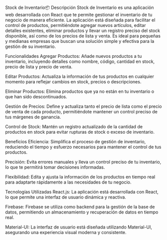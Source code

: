 Stock de Inventario📦
Descripción
Stock de Inventario es una aplicación web desarrollada con React que te permite gestionar el inventario de tu negocio de manera eficiente. La aplicación está diseñada para facilitar el control de productos, permitiéndote agregar nuevos artículos, editar detalles existentes, eliminar productos y llevar un registro preciso del stock disponible, así como de los precios de lista y venta. Es ideal para pequeñas y medianas empresas que buscan una solución simple y efectiva para la gestión de su inventario.

Funcionalidades
Agregar Productos: Añade nuevos productos a tu inventario, incluyendo detalles como nombre, código, cantidad en stock, precio de lista y precio de venta.

Editar Productos: Actualiza la información de tus productos en cualquier momento para reflejar cambios en stock, precios o descripciones.

Eliminar Productos: Elimina productos que ya no están en tu inventario o que han sido descontinuados.

Gestión de Precios: Define y actualiza tanto el precio de lista como el precio de venta de cada producto, permitiéndote mantener un control preciso de tus márgenes de ganancia.

Control de Stock: Mantén un registro actualizado de la cantidad de productos en stock para evitar rupturas de stock o exceso de inventario.

Beneficios
Eficiencia: Simplifica el proceso de gestión de inventario, reduciendo el tiempo y esfuerzo necesarios para mantener el control de tus productos.

Precisión: Evita errores manuales y lleva un control preciso de tu inventario, lo que te permitirá tomar decisiones informadas.

Flexibilidad: Edita y ajusta la información de los productos en tiempo real para adaptarte rápidamente a las necesidades de tu negocio.

Tecnologías Utilizadas
React.js: La aplicación está desarrollada con React, lo que permite una interfaz de usuario dinámica y reactiva.

Firebase: Firebase se utiliza como backend para la gestión de la base de datos, permitiendo un almacenamiento y recuperación de datos en tiempo real.

Material-UI: La interfaz de usuario está diseñada utilizando Material-UI, asegurando una experiencia visual moderna y consistente.
